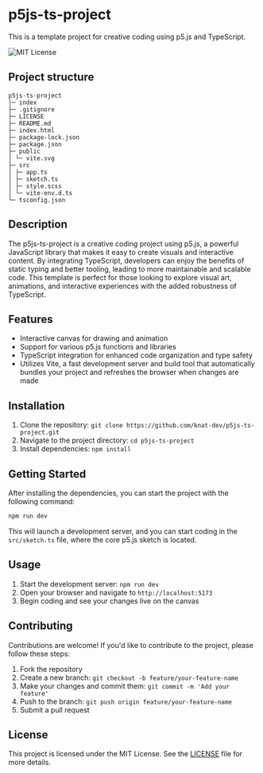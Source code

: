 # p5js-ts-project

This is a template project for creative coding using p5.js and TypeScript.

![MIT License](https://img.shields.io/badge/License-MIT-blue.svg)

## Project structure

```
p5js-ts-project
│─ index
├─ .gitignore
├─ LICENSE
├─ README.md
├─ index.html
├─ package-lock.json
├─ package.json
├─ public
│ └─ vite.svg
├─ src
│ ├─ app.ts
│ ├─ sketch.ts
│ ├─ style.scss
│ └─ vite-env.d.ts
└─ tsconfig.json
```

## Description

The p5js-ts-project is a creative coding project using p5.js, a powerful JavaScript library that makes it easy to create visuals and interactive content. By integrating TypeScript, developers can enjoy the benefits of static typing and better tooling, leading to more maintainable and scalable code. This template is perfect for those looking to explore visual art, animations, and interactive experiences with the added robustness of TypeScript.

## Features

- Interactive canvas for drawing and animation
- Support for various p5.js functions and libraries
- TypeScript integration for enhanced code organization and type safety
- Utilizes Vite, a fast development server and build tool that automatically bundles your project and refreshes the browser when changes are made

## Installation

1. Clone the repository: `git clone https://github.com/knat-dev/p5js-ts-project.git`
2. Navigate to the project directory: `cd p5js-ts-project`
3. Install dependencies: `npm install`

## Getting Started

After installing the dependencies, you can start the project with the following command:

```bash
npm run dev
```

This will launch a development server, and you can start coding in the `src/sketch.ts` file, where the core p5.js sketch is located.

## Usage

1. Start the development server: `npm run dev`
2. Open your browser and navigate to `http://localhost:5173`
3. Begin coding and see your changes live on the canvas

## Contributing

Contributions are welcome! If you'd like to contribute to the project, please follow these steps:

1. Fork the repository
2. Create a new branch: `git checkout -b feature/your-feature-name`
3. Make your changes and commit them: `git commit -m 'Add your feature'`
4. Push to the branch: `git push origin feature/your-feature-name`
5. Submit a pull request

## License

This project is licensed under the MIT License. See the [LICENSE](LICENSE) file for more details.
